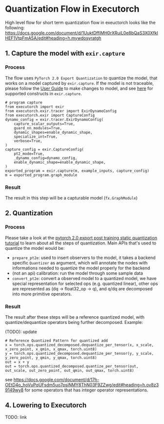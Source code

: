 # Quantization Flow in Executorch

High level flow for short term quantization flow in exeuctorch looks like the following: https://docs.google.com/document/d/1UuktDffiMH0rXRuiL0e8bQaS3X0XfkIHEF1VtpFmA5A/edit#heading=h.mywdosyratgh

## 1. Capture the model with `exir.capture`
### Process
The flow uses `PyTorch 2.0 Export Quantization` to quantize the model, that works on a model captured by `exir.capture`. If the model is not traceable, please follow the [User Guide](TBD) to make changes to model, and see [here](https://pytorch.org/docs/main/generated/exportdb/index.html) for supported constructs in `exir.capture`.

```
# program capture
from executorch import exir
from executorch.exir.tracer import ExirDynamoConfig
from executorch.exir import CaptureConfig
dynamo_config = exir.tracer.ExirDynamoConfig(
    capture_scalar_outputs=True,
    guard_nn_modules=True,
    dynamic_shapes=enable_dynamic_shape,
    specialize_int=True,
    verbose=True,
)
capture_config = exir.CaptureConfig(
    pt2_mode=True,
    _dynamo_config=dynamo_config,
    enable_dynamic_shape=enable_dynamic_shape,
)
exported_program = exir.capture(m, example_inputs, capture_config)
m = exported_program.graph_module
```
### Result
The result in this step will be a capturable model (`fx.GraphModule`)
## 2. Quantization
### Process
Please take a look at the [pytorch 2.0 export post training static quantization tutorial](https://pytorch.org/tutorials/prototype/fx_graph_mode_ptq_static.html) to learn about all the steps of quantization. Main APIs that's used to quantize the model would be:
* `prepare_pt2e`: used to insert observers to the model, it takes a backend specific `Quantizer` as argument, which will annotate the nodes with informations needed to quantize the model properly for the backend
* (not an api) calibration: run the model through some sample data
* `convert_pt2e`: convert a observed model to a quantized model, we have special representation for selected ops (e.g. quantized linear), other ops are represented as (dq -> float32_op -> q), and q/dq are decomposed into more primitive operators.

### Result
The result after these steps will be a reference quantized model, with quantize/dequantize operators being further decomposed. Example:

(TODO): update
```
# Reference Quantized Pattern for quantized add
x = torch.ops.quantized_decomposed.dequantize_per_tensor(x, x_scale, x_zero_point, x_qmin, x_qmax, torch.uint8)
y = torch.ops.quantized_decomposed.dequantize_per_tensor(y, y_scale, y_zero_point, y_qmin, y_qmax, torch.uint8)
out = x + y
out = torch.ops.quantized_decomposed.quantize_per_tensor(out, out_scale, out_zero_point, out_qmin, out_qmax, torch.uint8)
```

see https://docs.google.com/document/d/17h-OEtD4o_hoVuPqUFsdm5uo7psiNMY8ThN03F9ZZwg/edit#heading=h.ov8z39149wy8 for some operators that has integer operator representations.

## 4. Lowering to Executorch
TODO: link
